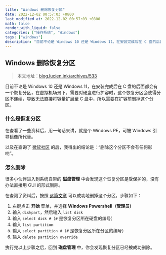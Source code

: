 ```yaml
---
title: "Windows 删除恢复分区"
date: 2022-12-02 00:57:03 +0800
last_modified_at: 2022-12-02 00:57:03 +0800
math: false
render_with_liquid: false
categories: ["操作系统", "Windows"]
tags: ["windows"]
description: "目前不论是 Windows 10 还是 Windows 11，在安装完成后在 C 盘的后面都会有一个恢复分区，在虚拟机场景下，需要对硬盘进行扩容时，这个恢复分区会使得分区不连续，导致无法直接将容量扩展至 C 盘中，所以需要在扩容前删掉这个分区。"
---
```


## Windows 删除恢复分区

> 本文地址：[blog.lucien.ink/archives/533][this]

目前不论是 Windows 10 还是 Windows 11，在安装完成后在 C 盘的后面都会有一个恢复分区，在虚拟机场景下，需要对硬盘进行扩容时，这个恢复分区会使得分区不连续，导致无法直接将容量扩展至 C 盘中，所以需要在扩容前删掉这个分区。

### 什么是恢复分区

在查看了一些资料后，用一句话来讲，就是个 Windows PE，可被 Windows 引导镜像所代替。

以及在查询了 [微软社区][microsoft-community] 的后，我得出的结论是：“删除这个分区不会有任何影响”。

### 怎么删除

很多小伙伴进入到系统自带的 **磁盘管理** 中会发现这个恢复分区是受保护的，没有办法直接用 GUI 的形式删除。

在查阅了资料后，按照 [这篇文章][how-to-delete] 可以成功地删掉这个分区，步骤如下：

1. 右键点击 **开始** 菜单，并选择 **Windows Powershell（管理员）**
2. 输入 `diskpart`，然后输入 `list disk`
3. 输入 `select disk #`（`#` 是恢复分区所在硬盘的编号）
4. 输入 `list partition`
5. 输入 `select partition #`（`#` 是恢复分区所在分区的编号）
6. 输入 `delete partition override`

执行完以上步骤之后，回到 **磁盘管理** 中，你会发现恢复分区已经被成功删除。

[this]: https://blog.lucien.ink/archives/533/
[microsoft-community]: https://learn.microsoft.com/en-us/answers/questions/616561/i-deleted-my-windows-10-recovery-partition-will-it.html
[how-to-delete]: https://www.lifewire.com/delete-windows-recovery-partition-4128723
